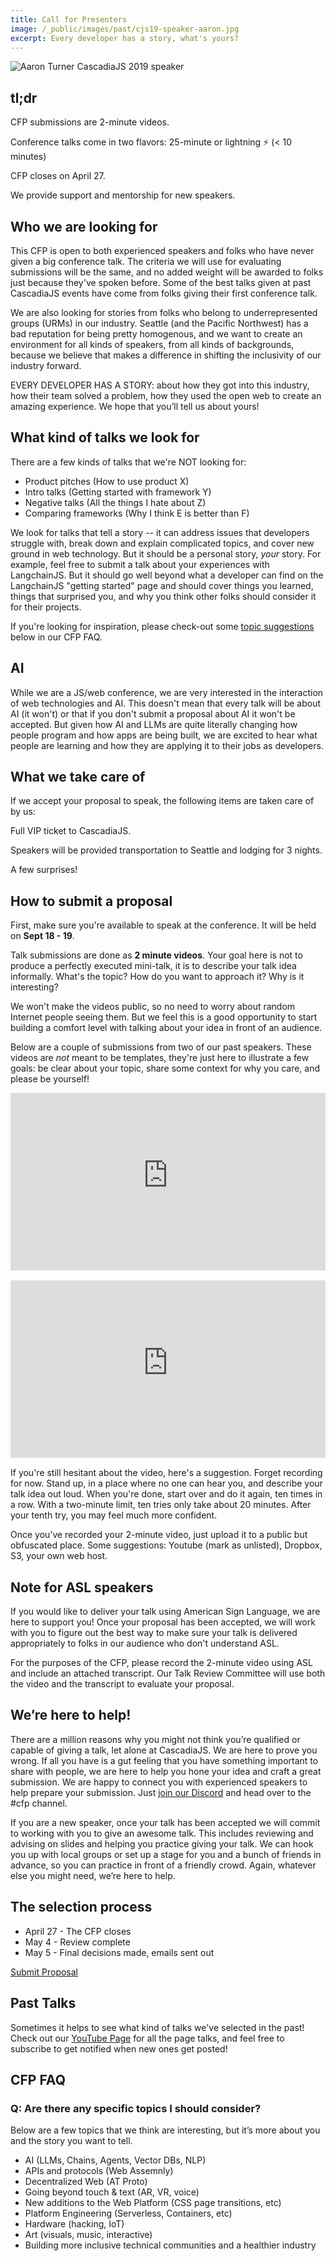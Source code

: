 ```yaml
---
title: Call for Presenters
image: /_public/images/past/cjs19-speaker-aaron.jpg
excerpt: Every developer has a story, what's yours?
---
```


![Aaron Turner CascadiaJS 2019 speaker](/_public/images/past/cjs19-speaker-aaron.jpg)

## tl;dr

<i class="fas fa-inbox-in"></i> CFP submissions are 2-minute videos.

<i class="fas fa-clock"></i> Conference talks come in two flavors: 25-minute or lightning ⚡️ (< 10 minutes)

<i class="fas fa-calendar-alt"></i> CFP closes on <span class="highlight warning">April 27</span>.

<i class="fas fa-hand-heart"></i> We provide support and mentorship for new speakers.

## Who we are looking for

This CFP is open to both experienced speakers and folks who have never given a big conference talk. The criteria we will use for evaluating submissions will be the same, and no added weight will be awarded to folks just because they've spoken before. Some of the best talks given at past CascadiaJS events have come from folks giving their first conference talk.

We are also looking for stories from folks who belong to underrepresented groups (URMs) in our industry. Seattle (and the Pacific Northwest) has a bad reputation for being pretty homogenous, and we want to create an environment for all kinds of speakers, from all kinds of backgrounds, because we believe that makes a difference in shifting the inclusivity of our industry forward.

EVERY DEVELOPER HAS A STORY: about how they got into this industry, how their team solved a problem, how they used the open web to create an amazing experience. We hope that you’ll tell us about yours!

## What kind of talks we look for

There are a few kinds of talks that we're NOT looking for:

- Product pitches (How to use product X)
- Intro talks (Getting started with framework Y)
- Negative talks (All the things I hate about Z)
- Comparing frameworks (Why I think E is better than F)

We look for talks that tell a story -- it can address issues that developers struggle with, break down and explain complicated topics, and cover new ground in web technology. But it should be a personal story, _your_ story. For example, feel free to submit a talk about your experiences with LangchainJS. But it should go well beyond what a developer can find on the LangchainJS "getting started" page and should cover things you learned, things that surprised you, and why you think other folks should consider it for their projects.

If you're looking for inspiration, please check-out some [topic suggestions](#cfp-faq) below in our CFP FAQ.

## AI

While we are a JS/web conference, we are very interested in the interaction of web technologies and AI. This doesn't mean that every talk will be about AI (it won't) or that if you don't submit a proposal about AI it won't be accepted. But given how AI and LLMs are quite literally changing how people program and how apps are being built, we are excited to hear what people are learning and how they are applying it to their jobs as developers.

## What we take care of

If we accept your proposal to speak, the following items are taken care of by us:

<i class="fas fa-ticket-alt"></i> Full VIP ticket to CascadiaJS.

<i class="fas fa-globe"></i> Speakers will be provided transportation to Seattle and lodging for 3 nights.

<i class="fas fa-gifts"></i> A few surprises!

## How to submit a proposal

First, make sure you're available to speak at the conference. It will be held on **Sept 18 - 19**.

Talk submissions are done as **2 minute videos**. Your goal here is not to produce a perfectly executed mini-talk, it is to describe your talk idea informally. What's the topic? How do you want to approach it? Why is it interesting?

We won't make the videos public, so no need to worry about random Internet people seeing them. But we feel this is a good opportunity to start building a comfort level with talking about your idea in front of an audience.

Below are a couple of submissions from two of our past speakers. These videos are _not_ meant to be templates, they're just here to illustrate a few goals: be clear about your topic, share some context for why you care, and please be yourself!

<div style="position: relative; padding-top: 56.25%;margin-bottom:16px">
  <iframe
    src="https://customer-err733fa36e0jnfx.cloudflarestream.com/114c53916ec3a5f8e3f12786dc8dbba3/iframe?poster=https%3A%2F%2Fcustomer-err733fa36e0jnfx.cloudflarestream.com%2F114c53916ec3a5f8e3f12786dc8dbba3%2Fthumbnails%2Fthumbnail.jpg%3Ftime%3D%26height%3D600"
    style="border: none; position: absolute; top: 0; left: 0; height: 100%; width: 100%;"
    allow="accelerometer; gyroscope; autoplay; encrypted-media; picture-in-picture;"
    allowfullscreen="true"
  ></iframe>
</div>

<div style="position: relative; padding-top: 56.25%;margin-bottom:16px">
  <iframe
    src="https://customer-err733fa36e0jnfx.cloudflarestream.com/056c2aa2b96a40efb1b479aa510b9736/iframe?poster=https%3A%2F%2Fcustomer-err733fa36e0jnfx.cloudflarestream.com%2F056c2aa2b96a40efb1b479aa510b9736%2Fthumbnails%2Fthumbnail.jpg%3Ftime%3D%26height%3D600"
    style="border: none; position: absolute; top: 0; left: 0; height: 100%; width: 100%;"
    allow="accelerometer; gyroscope; autoplay; encrypted-media; picture-in-picture;"
    allowfullscreen="true"
  ></iframe>
</div>

If you're still hesitant about the video, here's a suggestion. Forget recording for now. Stand up, in a place where no one can hear you, and describe your talk idea out loud. When you're done, start over and do it again, ten times in a row. With a two-minute limit, ten tries only take about 20 minutes. After your tenth try, you may feel much more confident.

Once you’ve recorded your 2-minute video, just upload it to a public but obfuscated place. Some suggestions: Youtube (mark as unlisted), Dropbox, S3, your own web host.

## Note for ASL speakers

If you would like to deliver your talk using American Sign Language, we are here to support you! Once your proposal has been accepted, we will work with you to figure out the best way to make sure your talk is delivered appropriately to folks in our audience who don't understand ASL.

For the purposes of the CFP, please record the 2-minute video using ASL and include an attached transcript. Our Talk Review Committee will use both the video and the transcript to evaluate your proposal.

## We’re here to help!

There are a million reasons why you might not think you’re qualified or capable of giving a talk, let alone at CascadiaJS. We are here to prove you wrong. If all you have is a gut feeling that you have something important to share with people, we are here to help you hone your idea and craft a great submission. We are happy to connect you with experienced speakers to help prepare your submission. Just [join our Discord](https://discord.gg/cascadiajs) and head over to the #cfp channel.

If you are a new speaker, once your talk has been accepted we will commit to working with you to give an awesome talk. This includes reviewing and advising on slides and helping you practice giving your talk. We can hook you up with local groups or set up a stage for you and a bunch of friends in advance, so you can practice in front of a friendly crowd. Again, whatever else you might need, we’re here to help.

## The selection process

- April 27 - The CFP closes
- May 4 - Review complete
- May 5 - Final decisions made, emails sent out

<div class="cta"><a target="_blank" href="https://airtable.com/app4aehCXEydAuxKX/shrmsz59oMh0VscDv">Submit Proposal</a></div>

## Past Talks

Sometimes it helps to see what kind of talks we've selected in the past! Check out our <a target="_blank" href="https://www.youtube.com/@cascadiajs/playlists">YouTube Page</a> for all the page talks, and feel free to subscribe to get notified when new ones get posted!

## CFP FAQ

### Q: Are there any specific topics I should consider?

Below are a few topics that we think are interesting, but it’s more about you and the story you want to tell.

- AI (LLMs, Chains, Agents, Vector DBs, NLP)
- APIs and protocols (Web Assemnly)
- Decentralized Web (AT Proto)
- Going beyond touch & text (AR, VR, voice)
- New additions to the Web Platform (CSS page transitions, etc)
- Platform Engineering (Serverless, Containers, etc)
- Hardware (hacking, IoT)
- Art (visuals, music, interactive)
- Building more inclusive technical communities and a healthier industry
